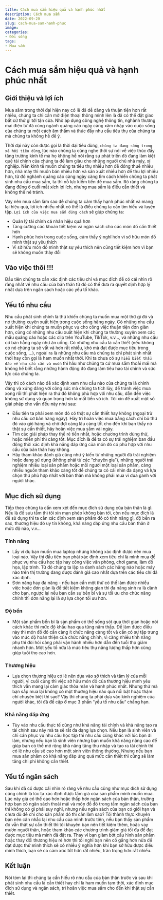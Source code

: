```yaml
---
title: Cách mua sắm hiệu quả và hạnh phúc nhất
description: Cách mua sắm
date: 2022-09-20
slug: cach-mua-sam-hanh-phuc
image:
categories:
- Đời sống
tags:
- Mua sắm
---
```

# Cách mua sắm hiệu quả và hạnh phúc nhất

## Giới thiệu và lợi ích

Mua sắm trong thời đại hiện nay có lẽ đã dễ dàng và thuận tiện hơn rất nhiều, chúng ta chỉ cần mở điện thoại thông minh
lên là đã có thể đặt giao bất cứ thứ gì tới tận cửa. Nhờ áp dụng công nghệ thông tin, nghành thương mại điện tử đã cùng
ngành quảng cáo ngày càng xâm nhập vào cuộc sống của chúng ta một cách âm thầm và thúc đẩy nhu cầu tiêu thụ của chúng ta
mà chúng ta không hề để ý.

Thời đại này còn được gọi là thời đại tiêu dùng, `chúng ta đang sống trong xã hội tiêu dùng`, lúc nào chúng ta cũng nghe
thời sự nói về việc thúc đẩy tăng trưởng kinh tế mà họ không hề nói rằng sự phát triển đó đang làm kiệt quệ tài chính
của chúng ta để làm giàu cho những người chủ nhà máy, xí nghiệp. Nền kinh tế muốn chúng ta tiêu thụ nhiều hơn để đóng
thuế nhiều hơn, nhà máy thì muốn bán nhiều hơn và sản xuất nhiều hơn để thu lợi nhiều hơn, từ đó nghành quảng cáo càng
ngày càng tìm cách khiến chúng ta phát sinh nhu cầu mua sắm, ta thì nỗ lực kiếm tiền để mua sắm. Rõ ràng chúng ta đang
đứng ở cuối mắt xích lợi ích, nhưng mua sắm là điều cần thiết và không thể né tránh.

Vậy nên mua sắm làm sao để chúng ta cảm thấy hạnh phúc nhất và mang lại hiệu quả, lợi ích nhiều nhất có thể là điều
chúng ta cần tìm hiểu và luyện tập. `Lợi ích của việc mua sắm đúng cách` sẽ giúp chúng ta:

* Quản lý tài chính cá nhân hiệu quả hơn
* Tăng cường các khoản tiết kiệm và ngân sách cho các món đồ cần thiết hơn
* Hạnh phúc hơn trong cuộc sống, cảm thấy ý nghĩ hơn vì sở hữu món đồ mình thật sự yêu thích
* Vì sở hữu món đồ mình thật sự yêu thích nên cũng tiết kiệm hơn vì bạn sẽ không muốn thây đổi

## Vào việc thôi !!!

Đầu tiên chúng ta cần xác định các tiêu chí và mục đích để có cái nhìn rõ ràng nhất về nhu cầu của bản thân từ đó có thể
đưa ra quyết định hợp lý nhất dựa trên ngân sách hoặc các yếu tố khác.

## Yếu tố nhu cầu

Nhu cầu phát sinh chính là thứ khiến chúng ta muốn mua một thứ gì đó và nó thường xuyên xuất hiện trong cuộc sống hằng
ngày. Có những nhu cầu xuất hiện khi chúng ta muốn phục vụ cho công việc thuận tiện đơn giản hơn, cũng có những nhu cầu
xuất hiện khi chúng ta thường xuyên xem các mẫu quảng cáo hoặc các clip trên YouTube, TikTok, v.v…, và những nhu cầu cơ
bản hằng ngày như ăn uống. Có những nhu cầu là cần thiết (nếu không có nó chúng ta sẽ vất vả hơn rất nhiều, khó mà đạt
được mục tiêu trong cuộc sống, …), ngoài ra là những nhu cầu mà chúng ta chỉ phát sinh nhất thời hay còn gọi là ham muốn
nhất thời. Khi ta chưa có sự `hiểu biết thấu đáo về nhu cầu cần và muốn` thì hầu như chúng ta cứ mua sắm thoải mái mà
không hề biết rằng những hành động đó đang làm tiêu hao tài chính và sức lực của chúng ta.

Vậy thì có cách nào để xác định xem nhu cầu nào của chúng ta là chính đáng và xứng đáng với công sức mà chúng ta tích
lũy, để tránh việc mua xong rồi thì phát hiện ra thứ đó không phù hợp với nhu cầu, dẫn đến việc không sử dụng và quan
trọng hơn là mất tiền vô ích. Tôi xin đề xuất một số giải pháp cho vấn đều này như sau:

* Đầu tiên ta phải xem món đó có thật sự cần thiết hay không (ngoại trừ nhu cầu cơ bản hàng ngày). Hãy trì hoãn việc mua
  bằng cách chỉ bỏ thứ đó vào giỏ hàng và chờ đợi càng lâu càng tốt cho đến khi bạn thấy nó thật sự cần thiết, hãy hoãn
  việc mua sắm vài ngày.
* Tìm các giải pháp thay thế rẻ tiền nhất, hoặc chương trình dùng thử, hoặc miễn phí thì càng tốt. Mục đích là để ta có
  sự trải nghiệm ban đầu đồng thời xác định khả năng đáp ứng của món đó có phù hợp với nhu cầu của bản thân hay không.
* Hãy tham khảo đánh giá cũng như ý kiến từ những người đã trải nghiệm hoặc đang sử dụng (không phải từ các “chuyên
  gia”), những người trải nghiệm nhiều loại sản phẩm hoặc mỗi người một loại sản phẩm, càng nhiều nguồn tham khảo càng
  tốt để chúng ta có cái nhìn đa dạng và lựa chọn thứ phù hợp nhất với bản thân mà không phải mua vì đua ganh với người
  khác.

## Mục đích sử dụng

Tiếp theo chúng ta cần xem xét đến mục đích sử dụng của bản thân là gì. Nếu là để sưu tầm thì tôi xin mạn phép không bàn
tới, còn nếu mục đích là để sử dụng thì ta cần xác định xem sản phẩm đó có tính năng gì, độ bền ra sao, thương hiệu đó
uy tín không, khả năng đáp ứng nhu cầu bản thân ở mức độ nào, v.v…

### Tính năng

* Lấy ví dụ bạn muốn mua laptop nhưng không xác định được nên mua loại nào. Vậy thì đầu tiên bạn phải xác định xem
  tiêu chí là mình mua để phục vụ nhu cầu học tập hay công việc văn phòng, chơi game, làm đồ họa, lập trình. Từ đó
  chúng ta lập ra danh sách các hãng nào hoặc máy nào trên thị trường đang được đánh giá cao nhất dựa trên các tiêu
  chí đã xác định.
* Đơn năng hay đa năng - nếu bạn cần một thứ có thể làm được nhiều việc hoặc đơn giản là để tiết kiệm không gian thì
  đa năng sinh ra là dành cho bạn, ngược lại nếu bạn cần sự bền bỉ và sự tối ưu cho chức năng chính thì đơn năng lại
  là sự lựa chọn tối ưu hơn.

### Độ bền

* Một sản phẩm bền bỉ là sản phẩm có thể sống sót qua thời gian hoặc nói cách khác thì mức độ khấu hao qua từng năm
  thấp. Để làm được điều này thì món đồ đó cần càng ít chức năng càng tốt và cần có sự tập trung vào mức độ hoàn
  thiện của chức năng chính, vì càng nhiều tính năng phụ thì đòi hỏi càng phải vận hành nhiều hơn dẫn đến tuổi thọ
  giảm nhanh hơn. Một yếu tố nữa là mức tiêu thụ năng lượng thấp hơn cũng giúp tuổi thọ cao hơn.

### Thương hiệu

* Lựa chọn thương hiệu có lẽ nên dựa vào sở thích và tâm lý của mỗi người, vì cuối cùng thì việc sở hữu món đồ của
  thương hiệu mình yêu thích vẫn mang lại cảm giác thỏa mãn và hạnh phúc nhất. Nhưng thứ mà bạn sắp mua lại không có
  một thương hiệu nào quá nổi bật hoặc thậm chí chuyên biệt thì sao? Vậy thì chúng ta phải dựa vào kinh nghiệm của
  người khác, tôi đã đề cập ở mục 3 phần “yếu tố nhu cầu“ chẳng hạn.

### Khả năng đáp ứng

* Tùy vào nhu cầu thực tế cũng như khả năng tài chính và khả năng tạo ra tài chính sau này mà ta sẽ rất đa dạng lựa
  chọn. Nếu bạn là sinh viên và chỉ cần phục vụ nhu cầu học tập thì nhu cầu cũng khác với lúc bạn đi làm, nhưng nếu
  bạn là sinh viên nhưng bạn muốn khả năng nâng cao để giúp bạn có thể mở rộng khả năng tăng thu nhập và tạo ra tài
  chính thì có lẽ nhu cầu sẽ cao hơn một sinh viên thông thường. Nhưng nếu bạn mua sản phẩm có khả năng đáp ứng quá
  mức cần thiết thì cũng sẽ làm tăng chi phí không cần thiết.

## Yếu tố ngân sách

Sau khi đã có được cái nhìn rõ ràng về nhu cầu cũng như mục đích sử dụng cũng chính là lúc ta xác định được tầm giá của
sản phẩm mình muốn mua. Lúc này giá có thể cao hơn hoặc thấp hơn ngân sách của bản thân, trường hợp bạn có ngân sách
thoải mái và món đồ đó trong tầm ngân sách của bạn thì không có gì phải suy nghĩ, nhưng nếu ngân sách của bạn có giới
hạn và chưa đủ để chi cho sản phẩm đó thì cần làm sao? Tôi thành thực khuyên bạn nên cân nhắc lại nhu cầu của mình trước
tiên, nếu bạn thấy sản phẩm đó vẫn thật sự cần thiết thì tôi khuyên bạn nên tiết kiệm thêm, hoặc vay mượn người thân,
hoặc tham khảo các chương trình giảm giá tối đa để đạt được mục tiêu mà mình đã đặt ra. Thay vì bạn giảm bớt cấu hình
sản phẩm hoặc thay đổi thương hiệu rẻ hơn thì tôi nghĩ bạn nên cố gắng hơn nữa để đạt được thứ mình thích sẽ có nhiều ý
nghĩa hơn khi bạn sở hữu được điều mình thích, bạn sẽ có cảm xúc tốt hơn rất nhiều, trân trọng hơn rất nhiều.

## Kết luận

Nói tóm lại thì chúng ta cần hiểu rõ nhu cầu của bản thân trước và sau khi phát sinh nhu cầu là cần thiết hay chỉ là ham
muốn tạm thời, xác định mục đích sử dụng và ngân sách, trì hoãn việc mua sắm cho đến khi thật sự cần thiết.